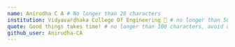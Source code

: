 ```yaml
---
name: Anirudha C A # No longer than 28 characters
institution: Vidyavardhaka College Of Engineering 🚩 # no longer than 58 characters
quote: Good things takes time! # no longer than 100 characters, avoid using quotes(") to guarantee the format remains the same.
github_user: Anirudha-CA
---
```

